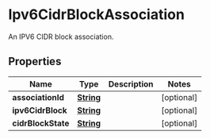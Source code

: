 

# Ipv6CidrBlockAssociation

An IPV6 CIDR block association.

## Properties

| Name | Type | Description | Notes |
|------------ | ------------- | ------------- | -------------|
|**associationId** | [**String**](String.md) |  |  [optional] |
|**ipv6CidrBlock** | [**String**](String.md) |  |  [optional] |
|**cidrBlockState** | [**String**](String.md) |  |  [optional] |



